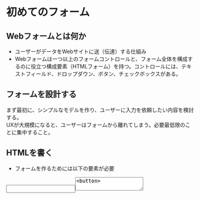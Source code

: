 # 初めてのフォーム

## Webフォームとは何か
- ユーザーがデータをWebサイトに送（伝達）する仕組み
- Webフォームは一つ以上のフォームコントロールと、フォーム全体を構成するのに役立つ構成要素（HTMLフォーム）を持つ。コントロールには、テキストフィールド、ドロップダウン、ボタン、チェックボックスがある。

## フォームを設計する
まず最初に、シンプルなモデルを作り、ユーザーに入力を依頼したい内容を検討する。<br>
UXが大規模になると、ユーザーはフォームから離れてしまう。必要最低限のことに集中すること。

## HTMLを書く
- フォームを作るためには以下の要素が必要<br>
<form><label><input><textarea><button>

### <form>要素
- 全ての要素はform要素から始まる。
- divやpと同様にコンテナ要素
- 全ての要素は省略可能だが、action(URLを指定)とmethod(HTTPメソッドを指定)は記述するのがよい。

### <label><input><textarea>でウィジェットを追加する。
サンプルのテキストフィールドについて。<br>
- liタグはコードを扱いやすく、構造化するもの。またスタイル設定にも便利。
- labelタグのfor属性は、ラベルとフォームウィジェットを関連づける。
- inputタグで最も重要なものはtype属性で、見た目や動作を定義するもの。<br>
nameを指定すれば単一行でなんでも入力できるフィールド<input/text>を示す。<br>
emailを指定すれば単一行の<input/email>を示し、データの入力・チェックがemailに最適化される。

- <input>は空要素のため、終了タグは不要。<br>
- <textarea>は空要素ではないので、終了タグが必要。<br>
- <input>タグにデフォルトの値を定義したい場合、inputタグ内でvalueの値を定義する。<br>

### <button>を追加する。
ユーザーが入力したフォームの送信のためには、buttonタグを追加する。<br>
button要素は3種類のtypeを指定できる。Submit,reset, button<br>
- submitでは、form要素のaction属性で定義したサイトに送信する。<br>
- resetでは、全てのフォームの入力値をデフォルト値に戻す。UX的には良くないため、非推奨。
- buttonは何もしないが、JSでカスタムボタンを作るときに役立つ。

## CSSで見栄えを良くする。
HTMLのheadタグ内にCSSを追加できる。

## データをWebサーバーに送信する。
- form要素は、action属性とmethod属性により、どこへどのようにデータを送信するか定義する。
- フォームコントロールに名前をつけるが、これはクライアントとサーバーどちらにとっても重要。<br>
名前をつけるには、フォームウィジェットのname属性を使用する。

## イマイチピンと来なかったので自分メモ
```
<form action="/my-handling-form-page" method="post">
 <ul>
  <li>
    <label for="name">Name:</label>
    <input type="text" id="name" name="user_name">
  </li>
  <li>
    <label for="mail">E-mail:</label>
    <input type="email" id="mail" name="user_email">
  </li>
  <li>
    <label for="msg">Message:</label>
    <textarea id="msg" name="user_message"></textarea>
  </li>
 </ul>
</form>
```
- 全てのフォームは<form></form>で囲む。
- actionでURLを指定できる。（どこの場所に対して処理するか）
- methodでHTTPメソッドを指定する（どんな処理をするか）
- <ul><li>タグは構造を整理するのに便利
- <label>タグで囲むと、フォームをラベリングできる。（見出しをつけれる）<br>
  for属性を指定することで、<input>や<textarea>と紐付けできる。<input><textarea>側ではidを指定し、<label>と紐付ける。<br>
- <input>は単一行のフィールド。type属性を指定することで、入力フォームが最適化される。（見た目や入力の制約、呼び出されるキーボードなど。例：メールの入力）
- <textarea>は複数行の入力フィールドで、あらゆるテキストを入力できる。
- idは、labelとフォームウィジェット紐付けるために指定するもの。
- nameは、入力されたデータの名前を示すもの（モデルのカラムに該当？）


